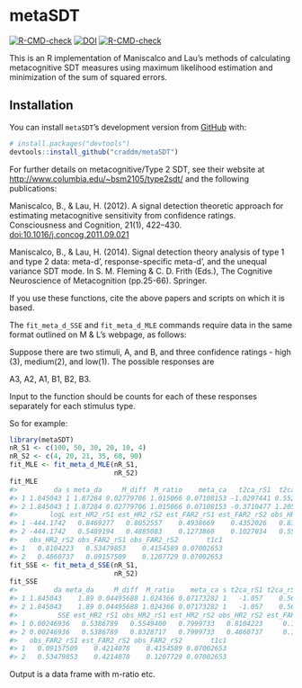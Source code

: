 
<!-- README.md is generated from README.Rmd. Please edit that file -->

# metaSDT

<!-- badges: start -->

[![R-CMD-check](https://github.com/craddm/metaSDT/workflows/R-CMD-check/badge.svg)](https://github.com/craddm/metaSDT/actions)
[![DOI](https://zenodo.org/badge/99712128.svg)](https://zenodo.org/badge/latestdoi/99712128)
[![R-CMD-check](https://github.com/craddm/metaSDT/actions/workflows/R-CMD-check.yaml/badge.svg)](https://github.com/craddm/metaSDT/actions/workflows/R-CMD-check.yaml)
<!-- badges: end -->

This is an R implementation of Maniscalco and Lau’s methods of
calculating metacognitive SDT measures using maximum likelihood
estimation and minimization of the sum of squared errors.

## Installation

You can install `metaSDT`’s development version from
[GitHub](https://github.com/) with:

``` r
# install.packages("devtools")
devtools::install_github("craddm/metaSDT")
```

For further details on metacognitive/Type 2 SDT, see their website at
<http://www.columbia.edu/~bsm2105/type2sdt/> and the following
publications:

Maniscalco, B., & Lau, H. (2012). A signal detection theoretic approach
for estimating metacognitive sensitivity from confidence ratings.
Consciousness and Cognition, 21(1), 422–430.
<doi:10.1016/j.concog.2011.09.021>

Maniscalco, B., & Lau, H. (2014). Signal detection theory analysis of
type 1 and type 2 data: meta-d’, response-specific meta-d’, and the
unequal variance SDT mode. In S. M. Fleming & C. D. Frith (Eds.), The
Cognitive Neuroscience of Metacognition (pp.25-66). Springer.

If you use these functions, cite the above papers and scripts on which
it is based.

The `fit_meta_d_SSE` and `fit_meta_d_MLE` commands require data in the
same format outlined on M & L’s webpage, as follows:

Suppose there are two stimuli, A, and B, and three confidence ratings -
high (3), medium(2), and low(1). The possible responses are

A3, A2, A1, B1, B2, B3.

Input to the function should be counts for each of these responses
separately for each stimulus type.

So for example:

``` r
library(metaSDT)
nR_S1 <- c(100, 50, 30, 20, 10, 4)
nR_S2 <- c(4, 20, 21, 35, 60, 90)
fit_MLE <- fit_meta_d_MLE(nR_S1,
                          nR_S2)
fit_MLE
#>         da s meta_da     M_diff  M_ratio    meta_ca   t2ca_rS1  t2ca_rS2
#> 1 1.845043 1 1.87284 0.02779706 1.015066 0.07108153 -1.0297441 0.5524547
#> 2 1.845043 1 1.87284 0.02779706 1.015066 0.07108153 -0.3710477 1.2052824
#>        logL est_HR2_rS1 est_HR2_rS2 est_FAR2_rS1 est_FAR2_rS2 obs_HR2_rS1
#> 1 -444.1742   0.8469277   0.8052557    0.4938669    0.4352026   0.8328717
#> 2 -444.1742   0.5489194   0.4885083    0.1273860    0.1027034   0.5549400
#>   obs_HR2_rS2 obs_FAR2_rS1 obs_FAR2_rS2       t1c1
#> 1   0.8104223   0.53479853    0.4154589 0.07002653
#> 2   0.4860737   0.09157509    0.1207729 0.07002653
fit_SSE <- fit_meta_d_SSE(nR_S1,
                          nR_S2)
fit_SSE
#>         da meta_da     M_diff  M_ratio    meta_ca s t2ca_rS1 t2ca_rS2
#> 1 1.845043    1.89 0.04495688 1.024366 0.07173282 1   -1.057    0.568
#> 2 1.845043    1.89 0.04495688 1.024366 0.07173282 1   -1.057    0.568
#>          SSE est_HR2_rS1 obs_HR2_rS1 est_HR2_rS2 obs_HR2_rS2 est_FAR2_rS1
#> 1 0.00246936   0.5386789   0.5549400   0.7999733   0.8104223     0.118341
#> 2 0.00246936   0.5386789   0.8328717   0.7999733   0.4860737     0.118341
#>   obs_FAR2_rS1 est_FAR2_rS2 obs_FAR2_rS2       t1c1
#> 1   0.09157509    0.4214078    0.4154589 0.07002653
#> 2   0.53479853    0.4214078    0.1207729 0.07002653
```

Output is a data frame with m-ratio etc.
